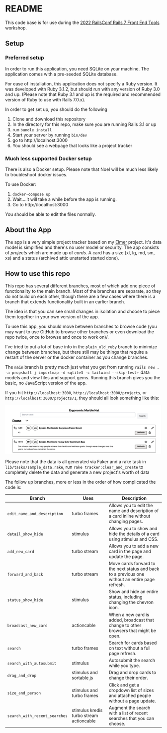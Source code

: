 # README

This code base is for use during the [2022 RailsConf Rails 7 Front End Tools](https://railsconf.org/program/workshops#session-1300) workshop.

## Setup

### Preferred setup

In order to run this application, you need SQLite on your machine. The application comes with a pre-seeded SQLite database.

For ease of installation, this application does not specify a Ruby version. It was developed with Ruby 3.1.2, but should run with any version of Ruby 3.0 and up. (Please note that Ruby 3.1 and up is the required and recommended version of Ruby to use with Rails 7.0.x).

In order to get set up, you should do the following

1. Clone and download this repository
2. In the directory for this repo, make sure you are running Rails 3.1 or up
3. run `bundle install`
4. Start your server by running `bin/dev`
5. go to http://localhost:3000
6. You should see a webpage that looks like a project tracker

### Much less supported Docker setup

There is also a Docker setup. Please note that Noel will be much less
likely to troubleshoot docker issues.

To use Docker:

1. `docker-compose up`
1. Wait....it will take a while before the app is running.
1. Go to http://localhost:3000

You should be able to edit the files normally.

## About the App

The app is a very simple project tracker based on my [Elmer](https://noelrappin.com/tags/elmer/) project. It's data model is simplified and there's no user model or security. The app consists of _projects_ which are made up of _cards_. A card has a size (xl, lg, md, sm, xs) and a status (archived attic unstarted started done).

## How to use this repo

This repo has several different branches, most of which add one piece of functionality to the main branch. Most of the branches are separate, so they do not build on each other, though there are a few cases where there is a branch that extends functionality built in an earlier branch.

The idea is that you can see small changes in isolation and choose to piece them together in your own version of the app.

To use this app, you should move between branches to browse code (you may want to use GitHub to browse other branches or even download the repo twice, once to browse and once to work on)/.

I've tried to put a lot of base info in the `plain_old_ruby` branch to minimize change between branches, but there still may be things that require a restart of the server or the docker container as you change branches.

The `main` branch is pretty much just what you get from running `rails new . -a propshaft j importmap -d sqlite3 -c tailwind --skip-test`+ data models and view files and support gems. Running this branch gives you the basic, no JavaScript version of the app.

If you hit `http://localhost:3000`, `http://localhost:3000/projects`, or `http://localhost:3000/projects/1`, they should all look something like this:

![](sample.png)

Please note that the data is all generated via Faker and a rake task in `lib/tasks/sample_data.rake`, run `rake tracker:clear_and_create` to completely delete the data and generate a new project's worth of data

The follow up branches, more or less in the order of how complicated the code is:

| Branch | Uses | Description
| --- | --- | -- |
|`edit_name_and_description`| turbo frames | Allows you to edit the name and description of a card inline without changing pages. |
|`detail_show_hide`| stimulus | Allows you to show and hide the details of a card using stimulus and CSS. |
|`add_new_card`| turbo stream | Allows you to add a new card in the page and update the page. |
|`forward_and_back`| turbo stream | Move cards forward to the next status and back to a previous one without an entire page refresh. |
|`status_show_hide`| stimulus | Show and hide an entire status, including changing the chevron icon. |
|`broadcast_new_card`| actioncable | When a new card is added, broadcast that change to other browsers that might be open. |
|`search` | turbo frames | Search for cards based on text without a full page refresh. |
|`search_with_autosubmit`| stimulus | Autosubmit the search while you type. |
|`drag_and_drop`| stimulus and sortable.js| Drag and drop cards to change their order. |
|`size_and_person`| stimulus and turbo frames| Click and get a dropdown list of sizes and attached people without a page update. |
|`search_with_recent_searches`| stimulus kredis turbo stream actioncable | Augment the search with a list of recent searches that you can choose.
